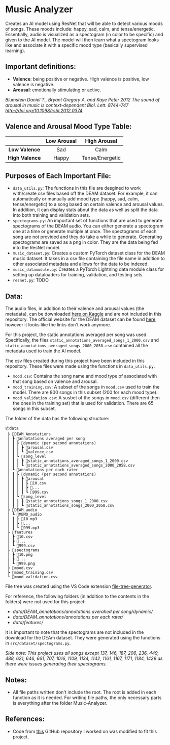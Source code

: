 # Music Analyzer
Creates an AI model using ResNet that will be able to detect various moods of songs. These moods include: happy, sad, calm, and tense/energetic. Essentially, audio is visualized as a spectogram (in color to be specific) and given to the AI model. The model will then learn what a spectogram looks like and associate it with a specific mood type (basically supervised learning).


## Important definitions:

- **Valence**: being positive or negative. High valence is positive, low valence is negative.
- **Arousal**: emotionally stimulating or active.

*Blumstein Daniel T., Bryant Gregory A. and Kaye Peter 2012 The sound of arousal in music is context-dependent Biol. Lett. 8744–747
http://doi.org/10.1098/rsbl.2012.0374*

## Valence and Arousal Mood Type Table:

<div align="center">

|                  | **Low Arousal** | **High Arousal** |
|:----------------:|:---------------:|:----------------:|
|  **Low Valence** |       Sad       |       Calm       |
| **High Valence** |      Happy      |  Tense/Energetic |

</div>


## Purposes of Each Important File:

- `data_utils.py`: The functions in this file are desgined to work with/create csv files based off the DEAM dataset. For example, it can automatically or manually add mood type (happy, sad, calm, tense/energetic) to a song based on certain valence and arousal values. In addition, it can display stats about the data as well as split the data into both training and validation sets.
- `spectograms.py`: An important set of functions that are used to generate spectograms of the DEAM audio. You can either generate a spectogram one at a time or generate multiple at once. The spectograms of each song are not provided and they do take a while to generate. Generating spectograms are saved as a png in color. They are the data being fed into the ResNet model.
- `music_dataset.py`: Creates a custom PyTorch dataset class for the DEAM music dataset. It takes in a csv file containing the file name in addition to other associated metadata and allows for the data to be indexed.
- `music_datamodule.py`: Creates a PyTorch Lightning data module class for setting up dataloaders for training, validation, and testing sets.
- `resnet.py`: TODO

## Data:

The audio files, in addition to their valence and arousal values (the metadata), can be downloaded [here on Kaggle](https://www.kaggle.com/datasets/imsparsh/deam-mediaeval-dataset-emotional-analysis-in-music/data) and are not included in this repository. The official website for the DEAM dataset can be found [here](https://cvml.unige.ch/databases/DEAM/), however it looks like the links don't work anymore.

For this project, the static annotations averaged per song was used. Specifically, the files `static_annotations_averaged_songs_1_2000.csv` and `static_annotations_averaged_songs_2000_2058.csv` contained all the metadata used to train the AI model.

The csv files created during this project have been included in this repository. These files were made using the functions in `data_utils.py`.
- `mood.csv`: Contains the song name and mood type of associated with that song based on valence and arousal.
- `mood_training.csv`: A subset of the songs in `mood.csv` used to train the model. There are 800 songs in this subset (200 for each mood type).
- `mood_validation.csv`: A susbet of the songs in `mood.csv` (different then the ones in the training set) that is used for validation. There are 65 songs in this subset.

The folder of the data has the following structure: 
```
📦data
 ┣ 📂DEAM_Annotations
 ┃ ┣ 📂annotations averaged per song
 ┃ ┃ ┣ 📂dynamic (per second annotations)
 ┃ ┃ ┃ ┣ 📜arousal.csv
 ┃ ┃ ┃ ┗ 📜valence.csv
 ┃ ┃ ┗ 📂song_level
 ┃ ┃ ┃ ┣ 📜static_annotations_averaged_songs_1_2000.csv
 ┃ ┃ ┃ ┗ 📜static_annotations_averaged_songs_2000_2058.csv
 ┃ ┗ 📂annotations per each rater 
 ┃ ┃ ┣ 📂dynamic (per second annotations)
 ┃ ┃ ┃ ┣ 📂arousal
 ┃ ┃ ┃ ┃ ┣ 📜10.csv
 ┃ ┃ ┃ ┃ ┣ 📜...
 ┃ ┃ ┃ ┃ ┗ 📜999.csv
 ┃ ┃ ┗ 📂song_level
 ┃ ┃ ┃ ┣ 📜static_annotations_songs_1_2000.csv
 ┃ ┃ ┃ ┗ 📜static_annotations_songs_2000_2058.csv
 ┣ 📂DEAM_audio
 ┃ ┗ 📂MEMD_audio
 ┃ ┃ ┣ 📜10.mp3
 ┃ ┃ ┣ 📜...
 ┃ ┃ ┗ 📜999.mp3
 ┣ 📂features
 ┃ ┣ 📜10.csv
 ┃ ┣ 📜...
 ┃ ┗ 📜999.csv
 ┣ 📂spectograms
 ┃ ┣ 📜10.png
 ┃ ┣ 📜...
 ┃ ┗ 📜999.png
 ┣ 📜mood.csv
 ┣ 📜mood_training.csv
 ┗ 📜mood_validation.csv
```
File tree was created using the VS Code extension [file-tree-generator](https://marketplace.visualstudio.com/items?itemName=Shinotatwu-DS.file-tree-generator).

For reference, the following folders (in addition to the contents in the folders) were not used for this project:
- *data/DEAM_annotations/annotations averahed per song/dynamic/*
- *data/DEAM_annotations/annotations per each rater/*
- *data/features/*

It is important to note that the spectograms are not included in the download for the DEAm dataset. They were generated using the functions in `src/dataset/spectograms.py`.

*Side note: This project uses all songs except 137, 146, 187, 206, 236, 449, 488, 621, 646, 661, 707, 1016, 1109, 1134, 1142, 1161, 1167, 1171, 1184, 1429 as there were issues generating their spectograms.*



## Notes:

- All file paths written don't include the root. The root is added in each function as it is needed. For writing file paths, the only necessary parts is everything after the folder Music-Analyzer.


## References:

- Code from [this](https://github.com/UC-Irvine-CS175/final-project-gan-guardians.git) GitHub repository I worked on was modified to fit this project.
